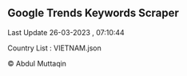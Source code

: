 

## Google Trends Keywords Scraper 
 
Last Update 26-03-2023 , 07:10:44

Country List :
VIETNAM.json



© Abdul Muttaqin 
